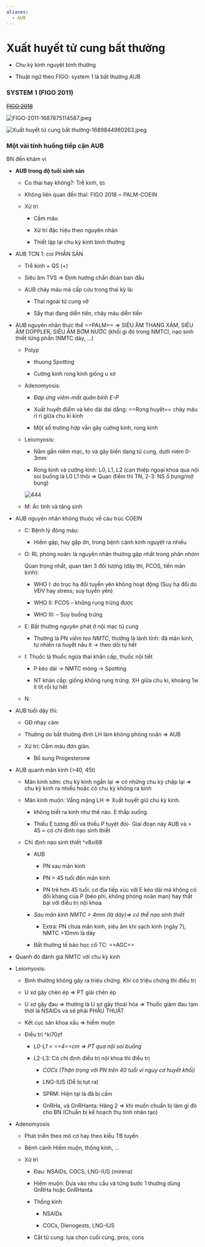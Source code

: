 ```yaml
---
aliases:
  - AUB
---
```

# Xuất huyết tử cung bất thường  
  
- Chu kỳ kinh nguyệt bình thường  
- Thuật ngữ theo FIGO: system 1 là bất thường AUB  
### SYSTEM 1 (FIGO 2011)  
~~[FIGO 2018](../FIGO%202018.md)~~  
![FIGO-2011-1687875114587.jpeg](../../../../200%20Files/image/image/FIGO-2011-1687875114587.jpeg)  
![Xuất huyết tử cung bất thường-1689844980263.jpeg](../../../../200%20Files/image/image/Xu%E1%BA%A5t%20huy%E1%BA%BFt%20t%E1%BB%AD%20cung%20b%E1%BA%A5t%20th%C6%B0%E1%BB%9Dng-1689844980263.jpeg)  
  
### Một vài tính huống tiếp cận AUB  
BN đến khám vì   
  
- **AUB trong độ tuổi sinh sản**  
	- Co thai hay không?: Trễ kinh, `QS`  
	- Không liên quan đến thai: FIGO 2018 ~ PALM-COEIN  
	- Xử trí  
		- Cầm máu  
		- Xử trí đặc hiệu theo nguyên nhân  
		- Thiết lập lại chu kỳ kinh bình thường  
- AUB TCN 1: coi PHẦN SẢN  
	- Trễ kinh + QS (+)  
	- Siêu âm TVS => Định hướng chẩn đoán ban đầu  
	- AUB chảy máu mà cấp cứu trong thai kỳ là:  
		- Thai ngoài tử cung vỡ  
		- Sẩy thai đang diễn tiến, chảy máu diễn tiến  
- AUB nguyên nhân thực thể ==PALM== => SIÊU ÂM THANG XÁM, SIÊU ÂM DOPPLER, SIÊU ÂM BƠM NƯỚC (khối gì đó trong NMTC), nạo sinh thiết từng phần (NMTC dày, …)  
	- Polyp  
		- thuong Spotting  
		- Cường kinh rong kinh giống u xơ  
	- Adenomyosis:  
		- _Đáp ứng viêm-mất quân bình E-P_  
		- Xuất huyết *điểm* và kéo dài dai dẳng: ==Rong huyết== chảy máu rỉ rỉ giữa chu kì kinh  
		- Một số trường hợp vẫn gây cường kinh, rong kinh  
	- Leiomyosis:  
		- Nằm gần niêm mạc, to và gây biến dạng tử cung, dưới niêm 0-3mm  
		- Rong kinh và cường kinh: L0, L1, L2 (can thiệp ngoại khoa qua nội soi buồng là L0 L1 thôi => Quan điểm thi TN, 2-3: NS ổ bụng/mở bụng)  
		![444](../../../../200%20Files/image/image/AUB-1687875128570.jpeg)  
	- M: Ác tính và tăng sinh  
- AUB nguyên nhân không thuộc về cáu trúc COEIN  
	- C: Bệnh lý đông máu:  
		- Hiếm gặp, hay gặp ởn, trong bệnh cảnh kinh nguyệt ra nhiều  
	- O: RL phóng noãn: là nguyên nhân thường gặp nhất trong phân nhóm  
	  Quan trọng nhất, quan tâm 3 đối tượng (dậy thì, PCOS, tiền mãn kinh):  
		- WHO I: do trục hạ đồi tuyến yên không hoạt động (Suy hạ đồi do VĐV hay stress; suy tuyến yên)  
		- WHO II: PCOS – không rụng trứng được  
		- WHO III: – Suy buồng trứng  
	- E: Bất thường nguyên phát ở nội mạc tử cung  
		- Thường là PN *viêm teo NMTC*, thường là lành tính: đã mãn kinh, tự nhiên ra huyết nâu ít -> theo dõi tự hết  
	- I: Thuốc là thuốc ngừa thai khẩn cấp, thuốc nội tiết  
		- P kéo dài -> NMTC mỏng -> Spotting  
		- NT khản cấp: giống không rụng trứng: XH giữa chu kì, khoảng 1w ít tít rồi tự hết  
	- N:  
- AUB tuổi dậy thì:  
	- GĐ nhạy cảm  
	- Thường do bất thường đỉnh LH làm không phóng noãn => AUB  
	- Xử trí: Cầm máu đơn giản.  
		- Bổ sung Progesterone  
- AUB quanh mãn kinh (>40, 45t)  
	- Mãn kinh sớm: chu kỳ kinh ngắn lại => có những chu kỳ chập lại => chu kỳ kinh ra nhiều hoặc có chu kỳ không ra kinh  
	- Mãn kinh muộn: Vắng mặng LH => Xuất huyết giữ chu kỳ kinh.    
		- không biết ra kinh như thế nào. E thấp xuống.    
		- Thiếu E tương đối và thiếu P tuyệt đói- Giai đoạn này AUB và > 45 = có chỉ đinh nạo sinh thiết  
	- Chỉ định nạo sinh thiết ^v8xi68  
		- AUB  
			- PN sau mãn kinh  
			- PN > 45 tuổi đến mãn kinh  
			- PN trẻ hơn 45 tuổi: cơ địa tiếp xúc với E kéo dài mà không có đối kháng của P (béo phì, không phóng noãn mạn) hay thất bại với điều trị nội khoa  
		- _Sau mãn kinh NMTC > 4mm (là dày)=> có thể nạo sinh thiết_    
			- Extra: PN chưa mãn kinh, siêu âm khi sạch kinh (ngày 7), NMTC >10mm là dày  
		- Bất thường tế bào học cổ TC: ==AGC==  
- Quanh đó đánh giá NMTC với chu kỳ kinh  
- Leiomyosis:  
	- Bình thường không gây ra triệu chứng. Khi có triệu chứng thì điều trị  
	- U xơ gây chèn ép => PT giải chèn ép  
	- U xơ gây đau => thường là U xơ gây thoái hóa => Thuốc giảm đau tạm thời là NSAIDs và sẽ phải PHẪU THUẬT  
	- Kết cục sản khoa xấu => hiếm muộn  
	- Điều trị ^ki70zf  
		- _L0-L1 < ==4==cm => PT qua nội soi buồng_  
		- L2-L3: Có chỉ định điều trị nội khoa thì điều trị  
			- _COCs (Thận trọng với PN trên 40 tuổi vì nguy cơ huyết khối)_    
			- LNG-IUS (Dễ bị tụt ra)  
			- SPRM: Hiện tại là đã bị cấm  
			- GnRHa, và GnRHanta: Hàng 2 => khi muốn chuẩn bị làm gì đó cho BN (Chuẩn bị kế hoạch thụ tinh nhân tạo)  
- Adenomyosis  
	- Phát triển theo mô cơ hay theo kiểu TB tuyến  
	- Bệnh cảnh Hiếm muộn, thống kinh, …  
	- Xử trí  
		- Đau: NSAIDs, COCS, LNG-IUS (mirena)  
		- Hiếm muộn: Dựa vào nhu cầu và từng bước 1 thường dùng GnRHa hoặc GnRHanta  
		- Thống kinh  
			- NSAIDs  
			- COCs, Dienogests, LNG-IUS  
		- Cắt tử cung: lựa chọn cuối cùng, pros, cons